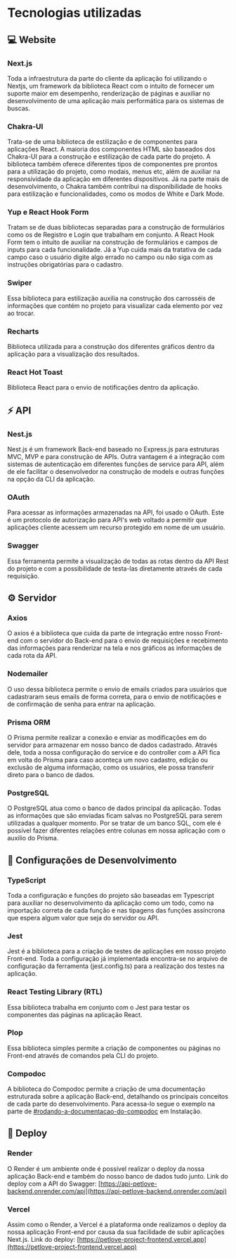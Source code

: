 # Tecnologias utilizadas

## 💻 Website

### Next.js

Toda a infraestrutura da parte do cliente da aplicação foi utilizando o Nextjs, um framework da biblioteca React com o intuito de fornecer um suporte maior em desempenho, renderização de páginas e auxiliar no desenvolvimento de uma aplicação mais performática para os sistemas de buscas.

### Chakra-UI

Trata-se de uma biblioteca de estilização e de componentes para aplicações React. A maioria dos componentes HTML são baseados dos Chakra-UI para a construção e estilização de cada parte do projeto. A biblioteca também oferece diferentes tipos de componentes pre prontos para a utilização do projeto, como modais, menus etc, além de auxiliar na responsividade da aplicação em diferentes dispositivos. Já na parte mais de desenvolvimento, o Chakra também contribui na disponibilidade de hooks para estilização e funcionalidades, como os modos de White e Dark Mode.

### Yup e React Hook Form

Tratam se de duas bibliotecas separadas para a construção de formulários como os de Registro e Login que trabalham em conjunto. A React Hook Form tem o intuito de auxiliar na construção de formulários e campos de inputs para cada funcionalidade. Já a Yup cuida mais da tratativa de cada campo caso o usuário digite algo errado no campo ou não siga com as instruções obrigatórias para o cadastro.

### Swiper

Essa biblioteca para estilização auxilia na construção dos carrosséis de informações que contém no projeto para visualizar cada elemento por vez ao trocar.

### Recharts

Biblioteca utilizada para a construção dos diferentes gráficos dentro da aplicação para a visualização dos resultados.

### React Hot Toast

Biblioteca React para o envio de notificações dentro da aplicação.

## ⚡ API

### Nest.js

Nest.js é um framework Back-end baseado no Express.js para estruturas MVC, MVP e para construção de APIs. Outra vantagem é a integração com sistemas de autenticação em diferentes funções de service para API, além de ele facilitar o desenvolvedor na construção de models e outras funções na opção da CLI da aplicação.

### OAuth

Para acessar as informações armazenadas na API, foi usado o OAuth. Este é um protocolo de autorização para API's web voltado a permitir que aplicações cliente acessem um recurso protegido em nome de um usuário.

### Swagger

Essa ferramenta permite a visualização de todas as rotas dentro da API Rest do projeto e com a possibilidade de testa-las diretamente através de cada requisição.&#x20;

## ⚙ Servidor

### Axios

O axios é a biblioteca que cuida da parte de integração entre nosso Front-end com o servidor do Back-end para o envio de requisições e recebimento das informações para renderizar na tela e nos gráficos as informações de cada rota da API.

### Nodemailer

&#x20;O uso dessa biblioteca permite o envio de emails criados para usuários que cadastraram seus emails de forma correta, para o envio de notificações e de confirmação de senha para entrar na aplicação.

### Prisma ORM

O Prisma permite realizar a conexão e enviar as modificações em do servidor para armazenar em nosso banco de dados cadastrado. Através dele, toda a nossa configuração do service e do controller com a API fica em volta do Prisma para caso aconteça um novo cadastro, edição ou exclusão de alguma informação, como os usuários, ele possa transferir direto para o banco de dados.

### PostgreSQL&#x20;

O PostgreSQL atua como o banco de dados principal da aplicação. Todas as informações que são enviadas ficam salvas no PostgreSQL para serem utilizadas a qualquer momento. Por se tratar de um banco SQL, com ele é possível fazer diferentes relações entre colunas em nossa aplicação com o auxilio do Prisma.

## 🔧 Configurações de Desenvolvimento

### TypeScript

Toda a configuração e funções do projeto são baseadas em Typescript para auxiliar no desenvolvimento da aplicação como um todo, como na importação correta de cada função e nas tipagens das funções assíncrona que espera algum valor que seja do servidor ou API.

### Jest

Jest é a biblioteca para a criação de testes de aplicações em nosso projeto Front-end. Toda a configuração já implementada encontra-se no arquivo de configuração da ferramenta (jest.config.ts) para a realização dos testes na aplicação.

### React Testing Library (RTL)

Essa biblioteca trabalha em conjunto com o Jest para testar os componentes das páginas na aplicação React.

### Plop

Essa biblioteca simples permite a criação de componentes ou páginas no Front-end através de comandos pela CLI do projeto.

### Compodoc

A biblioteca do Compodoc permite a criação de uma documentação estruturada sobre a aplicação Back-end, detalhando os principais conceitos de cada parte do desenvolvimento. Para acessa-lo segue o exemplo na parte de [#rodando-a-documentacao-do-compodoc](../requisitos/instalacao.md#rodando-a-documentacao-do-compodoc "mention") em Instalação.

## 🚀 Deploy

### Render

O Render é um ambiente onde é possível realizar o deploy da nossa aplicação Back-end e também do nosso banco de dados tudo junto. Link do deploy com a API do Swagger: [https://api-petlove-backend.onrender.com/api](https://api-petlove-backend.onrender.com/api)

### Vercel

Assim como o Render, a Vercel é a plataforma onde realizamos o deploy da nossa aplicação Front-end por causa da sua facilidade de subir aplicações Next.js. Link do deploy: [https://petlove-project-frontend.vercel.app](https://petlove-project-frontend.vercel.app)  &#x20;
